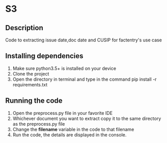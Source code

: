 # S3

## Description

Code to extracting issue date,doc date and CUSIP for factentry's use case

## Installing dependencies

1. Make sure python3.5+ is installed on your device
2. Clone the project
3. Open the directory in terminal and type in the command pip install -r requirements.txt

## Running the code

1. Open the preprocess.py file in your favorite IDE
2. Whichever document you want to extract copy it to the same directory as the preprocess.py file
3. Change the **filename** variable in the code to that filename
4. Run the code, the details are displayed in the console.

